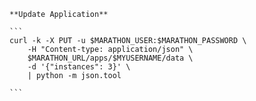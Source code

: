 
    **Update Application**	
    
    ```
    curl -k -X PUT -u $MARATHON_USER:$MARATHON_PASSWORD \
    	-H "Content-type: application/json" \
    	$MARATHON_URL/apps/$MYUSERNAME/data \
    	-d '{"instances": 3}' \
    	| python -m json.tool
    	
    ```


